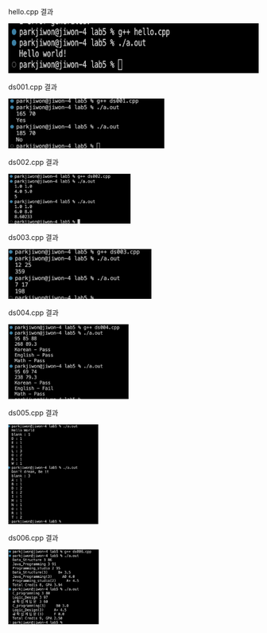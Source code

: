 hello.cpp 결과<br>

<img src= 'https://github.com/jiwonpark831/22300323_PJW_DS/blob/main/lab5/results/hello.png?raw=true' height = 100>

ds001.cpp 결과<br>

<img src='https://github.com/jiwonpark831/22300323_PJW_DS/blob/main/lab5/results/ds001.png' height = 100>

ds002.cpp 결과<br>

<img src='https://github.com/jiwonpark831/22300323_PJW_DS/blob/main/lab5/results/ds002.png' height = 100>

ds003.cpp 결과<br>

<img src='https://github.com/jiwonpark831/22300323_PJW_DS/blob/main/lab5/results/ds003.png' height = 100>

ds004.cpp 결과<br>

<img src='https://github.com/jiwonpark831/22300323_PJW_DS/blob/main/lab5/results/ds004.png' height = 150>

ds005.cpp 결과<br>

<img src='https://github.com/jiwonpark831/22300323_PJW_DS/blob/main/lab5/results/ds005.png' height = 200>

ds006.cpp 결과<br>

<img src='https://github.com/jiwonpark831/22300323_PJW_DS/blob/main/lab5/results/ds006.png' height = 150>